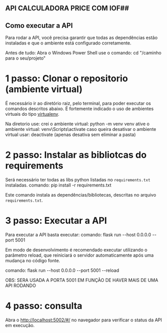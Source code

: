 ## API CALCULADORA PRICE COM IOF##
## Como executar a API
Para rodar a API, você precisa garantir que todas as dependências estão instaladas e que o ambiente está configurado corretamente.

Antes de tudo:
Abra o Windows Power Shell
use o comando: cd "/caminho para o seu/projeto"

# 1 passo: Clonar o repositorio (ambiente virtual)
É necessário ir ao diretório raiz, pelo terminal, para poder executar os comandos descritos abaixo.
É fortemente indicado o uso de ambientes virtuais do tipo [virtualenv](https://virtualenv.pypa.io/en/latest/installation.html).

Na diretorio use:
crei o ambiente virtual: python -m venv venv
ative o ambiente virtual: venv\Scripts\activate
caso queira desativar o ambiente virtual usar: deactivate (apenas desativa sem eliminar a pasta)

# 2 passo: Instalar as bibliotcas do requirements
Será necessário ter todas as libs python listadas no `requirements.txt` instaladas.
comando: pip install -r requirements.txt

Este comando instala as dependências/bibliotecas, descritas no arquivo `requirements.txt`.

# 3 passo: Executar a API
Para executar a API  basta executar:
comando: flask run --host 0.0.0.0 --port 5001

Em modo de desenvolvimento é recomendado executar utilizando o parâmetro reload, que reiniciará o servidor
automaticamente após uma mudança no código fonte. 

comando: flask run --host 0.0.0.0 --port 5001 --reload

OBS: SERA USADA A PORTA 5001 EM FUNÇÃO DE HAVER MAIS DE UMA API RODANDO

# 4 passo: consulta

Abra o [http://localhost:5002/#/](http://localhost:5001/#/) no navegador para verificar o status da API em execução.
